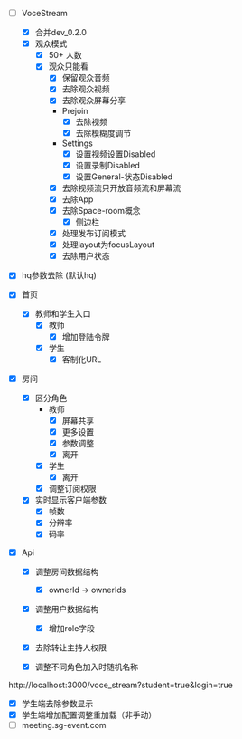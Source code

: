 - [ ] VoceStream
  - [x] 合并dev_0.2.0
  - [x] 观众模式
    - [x] 50+ 人数
    - [x] 观众只能看
      - [x] 保留观众音频
      - [x] 去除观众视频
      - [x] 去除观众屏幕分享
      - Prejoin
        - [x] 去除视频
        - [x] 去除模糊度调节
      - Settings
        - [x] 设置视频设置Disabled
        - [x] 设置录制Disabled
        - [x] 设置General-状态Disabled
      - [x] 去除视频流只开放音频流和屏幕流
      - [x] 去除App
      - [x] 去除Space-room概念
        - [x] 侧边栏
      - [x] 处理发布订阅模式
      - [x] 处理layout为focusLayout
      - [x] 去除用户状态

- [x] hq参数去除 (默认hq)


- [x] 首页
  - [x] 教师和学生入口
    - [x] 教师
      - [x] 增加登陆令牌
    - [x] 学生
      - [x] 客制化URL
- [x] 房间
  - [x] 区分角色
    - 教师
      - [x] 屏幕共享
      - [x] 更多设置
      - [x] 参数调整
      - [x] 离开
    - [x] 学生
      - [x] 离开
    - [x] 调整订阅权限
  - [x] 实时显示客户端参数
    - [x] 帧数
    - [x] 分辨率
    - [x] 码率
- [x] Api
  - [x] 调整房间数据结构
    - [x] ownerId -> ownerIds
  - [x] 调整用户数据结构
    - [x] 增加role字段
  - [x] 去除转让主持人权限
  - [x] 调整不同角色加入时随机名称


http://localhost:3000/voce_stream?student=true&login=true


- [x] 学生端去除参数显示
- [x] 学生端增加配置调整重加载（非手动）
- [ ] meeting.sg-event.com